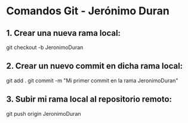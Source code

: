 # Comandos Git - Jerónimo Duran

## 1. Crear una nueva rama local:
git checkout -b JeronimoDuran

## 2. Crear un nuevo commit en dicha rama local:
git add .
git commit -m "Mi primer commit en la rama JeronimoDuran"

## 3. Subir mi rama local al repositorio remoto:
git push origin JeronimoDuran
